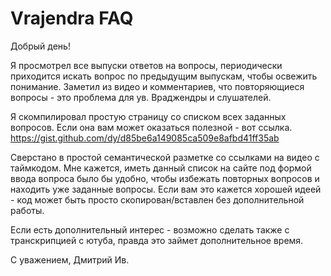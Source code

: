 # Vrajendra FAQ
Добрый день!

Я просмотрел все выпуски ответов на вопросы, периодически приходится искать вопрос по предыдущим выпускам, чтобы освежить понимание. Заметил из видео и комментариев, что повторяющиеся вопросы - это проблема для ув. Враджендры и слушателей.

Я скомпилировал простую страницу со списком всех заданных вопросов. Если она вам может оказаться полезной - вот ссылка.
https://gist.github.com/dy/d85be6a149085ca509e8afbd41ff35ab

Сверстано в простой семантической разметке со ссылками на видео с таймкодом. Мне кажется, иметь данный список на сайте под формой ввода вопроса было бы удобно, чтобы избежать повторных вопросов и находить уже заданные вопросы. Если вам это кажется хорошей идеей - код может быть просто скопирован/вставлен без дополнительной работы.

Если есть дополнительный интерес - возможно сделать также с транскрипцией с ютуба, правда это займет дополнительное время.

С уважением,
Дмитрий Ив.

